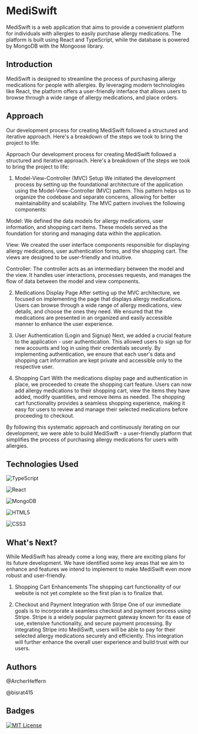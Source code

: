 
# MediSwift

MediSwift is a web application that aims to provide a convenient platform for individuals with allergies to easily purchase allergy medications. The platform is built using React and TypeScript, while the database is powered by MongoDB with the Mongoose library.


## Introduction

MediSwift is designed to streamline the process of purchasing allergy medications for people with allergies. By leveraging modern technologies like React, the platform offers a user-friendly interface that allows users to browse through a wide range of allergy medications, and place orders.  
## Approach

Our development process for creating MediSwift followed a structured and iterative approach. Here's a breakdown of the steps we took to bring the project to life:


Approach
Our development process for creating MediSwift followed a structured and iterative approach. Here's a breakdown of the steps we took to bring the project to life:

1. Model-View-Controller (MVC) Setup
We initiated the development process by setting up the foundational architecture of the application using the Model-View-Controller (MVC) pattern. This pattern helps us to organize the codebase and separate concerns, allowing for better maintainability and scalability. The MVC pattern involves the following components:

Model: We defined the data models for allergy medications, user information, and shopping cart items. These models served as the foundation for storing and managing data within the application.

View: We created the user interface components responsible for displaying allergy medications, user authentication forms, and the shopping cart. The views are designed to be user-friendly and intuitive.

Controller: The controller acts as an intermediary between the model and the view. It handles user interactions, processes requests, and manages the flow of data between the model and view components.

2. Medications Display Page
After setting up the MVC architecture, we focused on implementing the page that displays allergy medications. Users can browse through a wide range of allergy medications, view details, and choose the ones they need. We ensured that the medications are presented in an organized and easily accessible manner to enhance the user experience.

3. User Authentication (Login and Signup)
Next, we added a crucial feature to the application - user authentication. This allowed users to sign up for new accounts and log in using their credentials securely. By implementing authentication, we ensure that each user's data and shopping cart information are kept private and accessible only to the respective user.

4. Shopping Cart
With the medications display page and authentication in place, we proceeded to create the shopping cart feature. Users can now add allergy medications to their shopping cart, view the items they have added, modify quantities, and remove items as needed. The shopping cart functionality provides a seamless shopping experience, making it easy for users to review and manage their selected medications before proceeding to checkout.

By following this systematic approach and continuously iterating on our development, we were able to build MediSwift - a user-friendly platform that simplifies the process of purchasing allergy medications for users with allergies.
## Technologies Used

![TypeScript](https://img.shields.io/badge/typescript-%23007ACC.svg?style=for-the-badge&logo=typescript&logoColor=white)

![React](https://img.shields.io/badge/react-%2320232a.svg?style=for-the-badge&logo=react&logoColor=%2361DAFB)

![MongoDB](https://img.shields.io/badge/MongoDB-%234ea94b.svg?style=for-the-badge&logo=mongodb&logoColor=white)

![HTML5](https://img.shields.io/badge/html5-%23E34F26.svg?style=for-the-badge&logo=html5&logoColor=white)

![CSS3](https://img.shields.io/badge/css3-%231572B6.svg?style=for-the-badge&logo=css3&logoColor=white)
## What's Next?

While MediSwift has already come a long way, there are exciting plans for its future development. We have identified some key areas that we aim to enhance and features we intend to implement to make MediSwift even more robust and user-friendly.

1. Shopping Cart Enhancements
The shopping cart functionality of our website is not yet complete so the first plan is to finalize that.

2. Checkout and Payment Integration with Stripe
One of our immediate goals is to incorporate a seamless checkout and payment process using Stripe. Stripe is a widely popular payment gateway known for its ease of use, extensive functionality, and secure payment processing. By integrating Stripe into MediSwift, users will be able to pay for their selected allergy medications securely and efficiently. This integration will further enhance the overall user experience and build trust with our users.
## Authors

@ArcherHeffern

@bisrat415
## Badges

[![MIT License](https://img.shields.io/badge/License-MIT-green.svg)](https://choosealicense.com/licenses/mit/)


